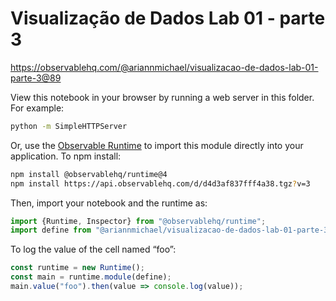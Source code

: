 # Visualização de Dados Lab 01 - parte 3

https://observablehq.com/@ariannmichael/visualizacao-de-dados-lab-01-parte-3@89

View this notebook in your browser by running a web server in this folder. For
example:

~~~sh
python -m SimpleHTTPServer
~~~

Or, use the [Observable Runtime](https://github.com/observablehq/runtime) to
import this module directly into your application. To npm install:

~~~sh
npm install @observablehq/runtime@4
npm install https://api.observablehq.com/d/d4d3af837fff4a38.tgz?v=3
~~~

Then, import your notebook and the runtime as:

~~~js
import {Runtime, Inspector} from "@observablehq/runtime";
import define from "@ariannmichael/visualizacao-de-dados-lab-01-parte-3";
~~~

To log the value of the cell named “foo”:

~~~js
const runtime = new Runtime();
const main = runtime.module(define);
main.value("foo").then(value => console.log(value));
~~~

